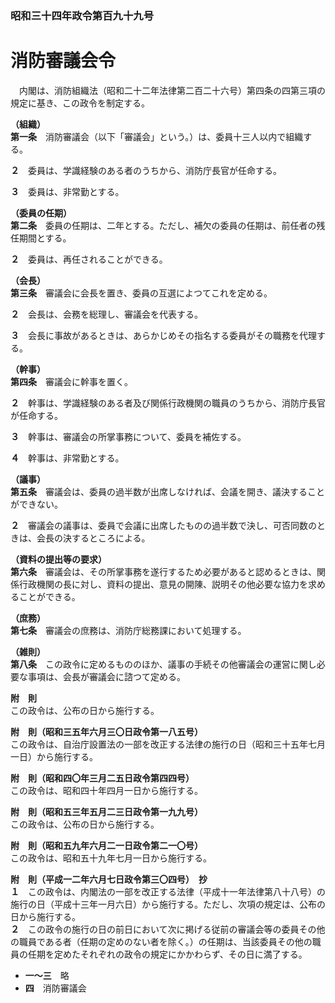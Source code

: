 ### 昭和三十四年政令第百九十九号  
# 消防審議会令  
　内閣は、消防組織法（昭和二十二年法律第二百二十六号）第四条の四第三項の規定に基き、この政令を制定する。  
  
**（組織）**  
**第一条**　消防審議会（以下「審議会」という。）は、委員十三人以内で組織する。  
  
**２**　委員は、学識経験のある者のうちから、消防庁長官が任命する。  
  
**３**　委員は、非常勤とする。  
  
**（委員の任期）**  
**第二条**　委員の任期は、二年とする。ただし、補欠の委員の任期は、前任者の残任期間とする。  
  
**２**　委員は、再任されることができる。  
  
**（会長）**  
**第三条**　審議会に会長を置き、委員の互選によつてこれを定める。  
  
**２**　会長は、会務を総理し、審議会を代表する。  
  
**３**　会長に事故があるときは、あらかじめその指名する委員がその職務を代理する。  
  
**（幹事）**  
**第四条**　審議会に幹事を置く。  
  
**２**　幹事は、学識経験のある者及び関係行政機関の職員のうちから、消防庁長官が任命する。  
  
**３**　幹事は、審議会の所掌事務について、委員を補佐する。  
  
**４**　幹事は、非常勤とする。  
  
**（議事）**  
**第五条**　審議会は、委員の過半数が出席しなければ、会議を開き、議決することができない。  
  
**２**　審議会の議事は、委員で会議に出席したものの過半数で決し、可否同数のときは、会長の決するところによる。  
  
**（資料の提出等の要求）**  
**第六条**　審議会は、その所掌事務を遂行するため必要があると認めるときは、関係行政機関の長に対し、資料の提出、意見の開陳、説明その他必要な協力を求めることができる。  
  
**（庶務）**  
**第七条**　審議会の庶務は、消防庁総務課において処理する。  
  
**（雑則）**  
**第八条**　この政令に定めるもののほか、議事の手続その他審議会の運営に関し必要な事項は、会長が審議会に諮つて定める。  
  
**附　則**  
この政令は、公布の日から施行する。  
  
**附　則（昭和三五年六月三〇日政令第一八五号）**  
この政令は、自治庁設置法の一部を改正する法律の施行の日（昭和三十五年七月一日）から施行する。  
  
**附　則（昭和四〇年三月二五日政令第四四号）**  
この政令は、昭和四十年四月一日から施行する。  
  
**附　則（昭和五三年五月二三日政令第一九九号）**  
この政令は、公布の日から施行する。  
  
**附　則（昭和五九年六月二一日政令第二一〇号）**  
この政令は、昭和五十九年七月一日から施行する。  
  
**附　則（平成一二年六月七日政令第三〇四号）　抄**  
**１**　この政令は、内閣法の一部を改正する法律（平成十一年法律第八十八号）の施行の日（平成十三年一月六日）から施行する。ただし、次項の規定は、公布の日から施行する。  
**２**　この政令の施行の日の前日において次に掲げる従前の審議会等の委員その他の職員である者（任期の定めのない者を除く。）の任期は、当該委員その他の職員の任期を定めたそれぞれの政令の規定にかかわらず、その日に満了する。  
* **一～三**　略  
* **四**　消防審議会  
  
